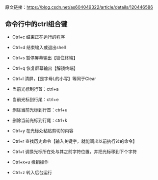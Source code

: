 原文链接：https://blog.csdn.net/as604049322/article/details/120446586

## 命令行中的ctrl组合键
- Ctrl+c 结束正在运行的程序

- Ctrl+d 结束输入或退出shell

- Ctrl+s 暂停屏幕输出【锁住终端】

- Ctrl+q 恢复屏幕输出【解锁终端】

- Ctrl+l 清屏，【是字母L的小写】等同于Clear

- 当前光标到行首：ctrl+a

- 当前光标到行尾：ctrl+e

- 删除当前光标到行首：ctrl+u

- 删除当前光标到行尾：ctrl+k

- Ctrl+y 在光标处粘贴剪切的内容

- Ctrl+r 查找历史命令【输入关键字，就能调出以前执行过的命令】

- Ctrl+t 调换光标所在处与其之前字符位置，并把光标移到下个字符

- Ctrl+x+u 撤销操作

- Ctrl+z 转入后台运行
